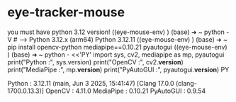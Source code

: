 # eye-tracker-mouse

you must have python 3.12 version!
((eye-mouse-env) ) (base) ➜  ~ python -V          # --> Python 3.12.x (arm64)
Python 3.12.11
((eye-mouse-env) ) (base) ➜  ~ pip install opencv-python mediapipe==0.10.21 pyautogui
((eye-mouse-env) ) (base) ➜  ~ python - <<'PY'
import sys, cv2, mediapipe as mp, pyautogui
print("Python :", sys.version)
print("OpenCV :", cv2.__version__)
print("MediaPipe :", mp.__version__)
print("PyAutoGUI :", pyautogui.__version__)
PY

Python : 3.12.11 (main, Jun  3 2025, 15:41:47) [Clang 17.0.0 (clang-1700.0.13.3)]
OpenCV : 4.11.0
MediaPipe : 0.10.21
PyAutoGUI : 0.9.54
